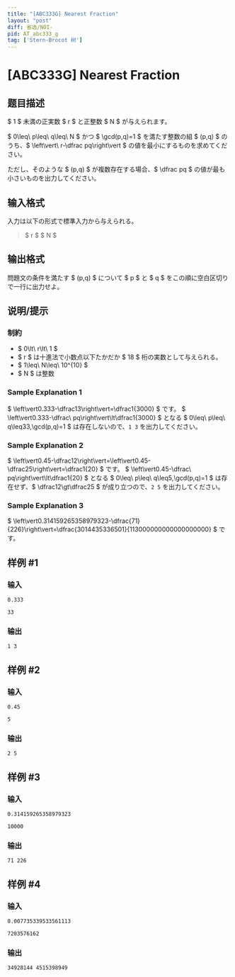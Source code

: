 ```yaml
---
title: "[ABC333G] Nearest Fraction"
layout: "post"
diff: 省选/NOI-
pid: AT_abc333_g
tag: ['Stern-Brocot 树']
---
```


# [ABC333G] Nearest Fraction

## 题目描述

[problemUrl]: https://atcoder.jp/contests/abc333/tasks/abc333_g

$ 1 $ 未満の正実数 $ r $ と正整数 $ N $ が与えられます。

$ 0\leq\ p\leq\ q\leq\ N $ かつ $ \gcd(p,q)=1 $ を満たす整数の組 $ (p,q) $ のうち、$ \left\vert\ r-\dfrac pq\right\vert $ の値を最小にするものを求めてください。

ただし、そのような $ (p,q) $ が複数存在する場合、$ \dfrac pq $ の値が最も小さいものを出力してください。

## 输入格式

入力は以下の形式で標準入力から与えられる。

> $ r $ $ N $

## 输出格式

問題文の条件を満たす $ (p,q) $ について $ p $ と $ q $ をこの順に空白区切りで一行に出力せよ。

## 说明/提示

### 制約

- $ 0\lt\ r\lt\ 1 $
- $ r $ は十進法で小数点以下たかだか $ 18 $ 桁の実数として与えられる。
- $ 1\leq\ N\leq\ 10^{10} $
- $ N $ は整数
 
### Sample Explanation 1

$ \left\vert0.333-\dfrac13\right\vert=\dfrac1{3000} $ です。 $ \left\vert0.333-\dfrac\ pq\right\vert\lt\dfrac1{3000} $ となる $ 0\leq\ p\leq\ q\leq33,\gcd(p,q)=1 $ は存在しないので、`1 3` を出力してください。

### Sample Explanation 2

$ \left\vert0.45-\dfrac12\right\vert=\left\vert0.45-\dfrac25\right\vert=\dfrac1{20} $ です。 $ \left\vert0.45-\dfrac\ pq\right\vert\lt\dfrac1{20} $ となる $ 0\leq\ p\leq\ q\leq5,\gcd(p,q)=1 $ は存在せず、$ \dfrac12\gt\dfrac25 $ が成り立つので、`2 5` を出力してください。

### Sample Explanation 3

$ \left\vert0.314159265358979323-\dfrac{71}{226}\right\vert=\dfrac{3014435336501}{113000000000000000000} $ です。

## 样例 #1

### 输入

```
0.333
33
```

### 输出

```
1 3
```

## 样例 #2

### 输入

```
0.45
5
```

### 输出

```
2 5
```

## 样例 #3

### 输入

```
0.314159265358979323
10000
```

### 输出

```
71 226
```

## 样例 #4

### 输入

```
0.007735339533561113
7203576162
```

### 输出

```
34928144 4515398949
```

